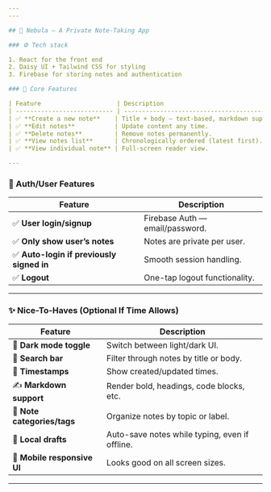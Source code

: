 ```yaml
---
---

## 🌌 Nebula — A Private Note-Taking App

### ⚙ Tech stack

1. React for the front end
2. Daisy UI + Tailwind CSS for styling
3. Firebase for storing notes and authentication

### 🧠 Core Features

| Feature                     | Description                                  |
| --------------------------- | -------------------------------------------- |
| ✅ **Create a new note**    | Title + body — text-based, markdown support. |
| ✅ **Edit notes**           | Update content any time.                     |
| ✅ **Delete notes**         | Remove notes permanently.                    |
| ✅ **View notes list**      | Chronologically ordered (latest first).      |
| ✅ **View individual note** | Full-screen reader view.                     |

---
```


### 🔐 Auth/User Features

| Feature                                   | Description                     |
| ----------------------------------------- | ------------------------------- |
| ✅ **User login/signup**                  | Firebase Auth — email/password. |
| ✅ **Only show user’s notes**             | Notes are private per user.     |
| ✅ **Auto-login if previously signed in** | Smooth session handling.        |
| ✅ **Logout**                             | One-tap logout functionality.   |

---

### ✨ Nice-To-Haves (Optional If Time Allows)

| Feature                     | Description                                    |
| --------------------------- | ---------------------------------------------- |
| 🌙 **Dark mode toggle**     | Switch between light/dark UI.                  |
| 🧭 **Search bar**           | Filter through notes by title or body.         |
| 📅 **Timestamps**           | Show created/updated times.                    |
| ✍️ **Markdown support**     | Render bold, headings, code blocks, etc.       |
| 📁 **Note categories/tags** | Organize notes by topic or label.              |
| 💾 **Local drafts**         | Auto-save notes while typing, even if offline. |
| 📱 **Mobile responsive UI** | Looks good on all screen sizes.                |

---
